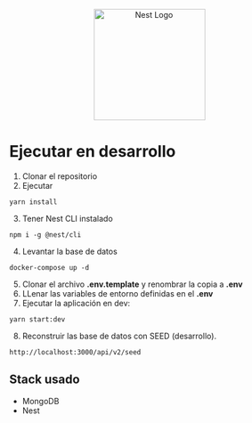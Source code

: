 <p align="center">
  <a href="http://nestjs.com/" target="blank"><img src="https://nestjs.com/img/logo-small.svg" width="200" alt="Nest Logo" /></a>
</p>

# Ejecutar en desarrollo

1. Clonar el repositorio
2. Ejecutar
```
yarn install
```
3. Tener Nest CLI instalado
```
npm i -g @nest/cli
```
4. Levantar la base de datos
```
docker-compose up -d
```
5. Clonar el archivo __.env.template__ y renombrar la copia a __.env__
6. LLenar las variables de entorno definidas en el __.env__
7. Ejecutar la aplicación en dev: 
```
yarn start:dev
```
8. Reconstruir las base de datos con SEED (desarrollo).
```
http://localhost:3000/api/v2/seed
```

## Stack usado
* MongoDB
* Nest